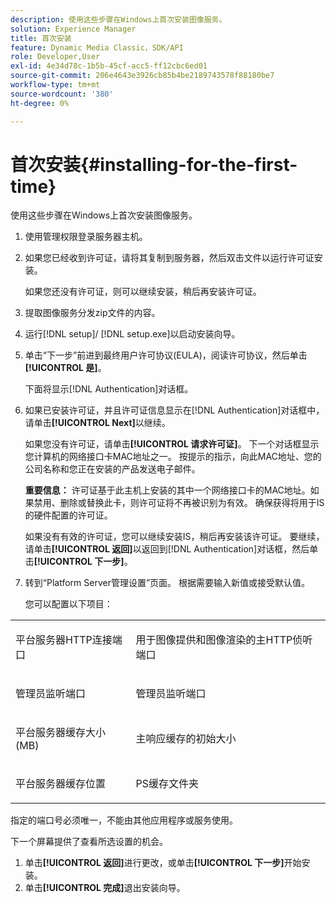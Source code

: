 ```yaml
---
description: 使用这些步骤在Windows上首次安装图像服务。
solution: Experience Manager
title: 首次安装
feature: Dynamic Media Classic，SDK/API
role: Developer,User
exl-id: 4e34d78c-1b5b-45cf-acc5-ff12cbc6ed01
source-git-commit: 206e4643e3926cb85b4be2189743578f88180be7
workflow-type: tm+mt
source-wordcount: '380'
ht-degree: 0%

---
```


# 首次安装{#installing-for-the-first-time}

使用这些步骤在Windows上首次安装图像服务。

1. 使用管理权限登录服务器主机。
1. 如果您已经收到许可证，请将其复制到服务器，然后双击文件以运行许可证安装。

   如果您还没有许可证，则可以继续安装，稍后再安装许可证。
1. 提取图像服务分发zip文件的内容。
1. 运行[!DNL setup]/ [!DNL setup.exe]以启动安装向导。
1. 单击“下一步”前进到最终用户许可协议(EULA)，阅读许可协议，然后单击&#x200B;**[!UICONTROL 是]**。

   下面将显示[!DNL Authentication]对话框。
1. 如果已安装许可证，并且许可证信息显示在[!DNL Authentication]对话框中，请单击&#x200B;**[!UICONTROL Next]**&#x200B;以继续。

   如果您没有许可证，请单击&#x200B;**[!UICONTROL 请求许可证]**。 下一个对话框显示您计算机的网络接口卡MAC地址之一。 按提示的指示，向此MAC地址、您的公司名称和您正在安装的产品发送电子邮件。

   **重要信息：** 许可证基于此主机上安装的其中一个网络接口卡的MAC地址。如果禁用、删除或替换此卡，则许可证将不再被识别为有效。 确保获得将用于IS的硬件配置的许可证。

   如果没有有效的许可证，您可以继续安装IS，稍后再安装该许可证。 要继续，请单击&#x200B;**[!UICONTROL 返回]**&#x200B;以返回到[!DNL Authentication]对话框，然后单击&#x200B;**[!UICONTROL 下一步]**。
1. 转到“Platform Server管理设置”页面。 根据需要输入新值或接受默认值。

   您可以配置以下项目：

<table id="table_AA5D7674BBBE4AD4B373066AEF413FFD"> 
 <tbody> 
  <tr> 
   <td> <p> 平台服务器HTTP连接端口 </p> </td> 
   <td> <p>用于图像提供和图像渲染的主HTTP侦听端口 </p> </td> 
  </tr> 
  <tr> 
   <td> <p> 管理员监听端口 </p> </td> 
   <td> <p>管理员监听端口 </p> </td> 
  </tr> 
  <tr> 
   <td> <p> 平台服务器缓存大小(MB) </p> </td> 
   <td> <p>主响应缓存的初始大小 </p> </td> 
  </tr> 
  <tr> 
   <td> <p> 平台服务器缓存位置 </p> </td> 
   <td> <p>PS缓存文件夹 </p> </td> 
  </tr> 
 </tbody> 
</table>

指定的端口号必须唯一，不能由其他应用程序或服务使用。

下一个屏幕提供了查看所选设置的机会。
1. 单击&#x200B;**[!UICONTROL 返回]**&#x200B;进行更改，或单击&#x200B;**[!UICONTROL 下一步]**&#x200B;开始安装。
1. 单击&#x200B;**[!UICONTROL 完成]**&#x200B;退出安装向导。
